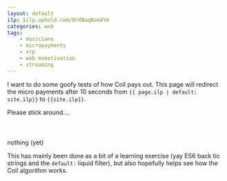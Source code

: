 ```yaml
---
layout: default
ilp: $ilp.uphold.com/8nXNaqNam4Ym
categories: web
tags:
    - musicians
    - micropayments
    - xrp
    - web monetisation
    - streaming
---
```


I want to do some goofy tests of how Coil pays out. This page will redirect the micro payments after 10 seconds from `{{ page.ilp | default: site.ilp}}` to `{{site.ilp}}`.

Please stick around....

<h1 id="countdown"></h1>
<pre id="message"></pre>
<span id="total">nothing (yet)</span><span id="currency"></span>

<script>
if (document.monetization) {
    var ilp;
    let scale;
    let total = 0;
    const metas = document.getElementsByTagName('meta');
    for (let i = 0; i < metas.length; i++) {
        if (metas[i].getAttribute('name') === 'monetization') {
            ilp = metas[i];
        }
    };
    function printPaymentStream(ev){
        console.log(ev);
        // initialize currency and scale on first progress event
        if (total === 0) {
          scale = ev.detail.assetScale;
          document.getElementById('currency').innerText = ev.detail.assetCode;
        }

        total += Number(ev.detail.amount);

        const formatted = (total * Math.pow(10, -scale)).toFixed(scale);
        document.getElementById('total').innerText = formatted;
    }
    document.monetization.addEventListener('monetizationprogress', printPaymentStream);
    document.monetization.addEventListener('monetizationstart', () => {
        if (document.getElementById("countdown").textContent == 'Fin'){
            console.log("we've been through this before...");
        } else{
            document.getElementById("countdown").textContent = 10;
            var seconds = document.getElementById("countdown").textContent;
            var countdown = setInterval(function() {
                seconds--;
                document.getElementById("countdown").textContent = seconds;

                if (seconds <= 0) {
                    clearInterval(countdown);
                    ilp.content = "{{site.ilp}}";
                    document.monetization.removeEventListener(
                        'monetizationprogress', printPaymentStream
                    );
                    document.getElementById('total').innerText = 'in 10 seconds, this page paid ' + document.getElementById('total').innerText;
                    document.getElementById("countdown").textContent = 'Fin';
                    document.getElementById("message").textContent = ` ________________________
< thanks for hanging out >
 ------------------------
        \\   ^__^
         \\  (oo)\\_______
            (__)\\       )\\/\\
                ||----w |
                ||     || `;
                }
            }, 1000);
        }
    });
}
</script>

This has mainly been done as a bit of a learning exercise  (yay ES6 back tic strings and the `default:` liquid filter), but also hopefully helps see how the Coil algorithm works.


